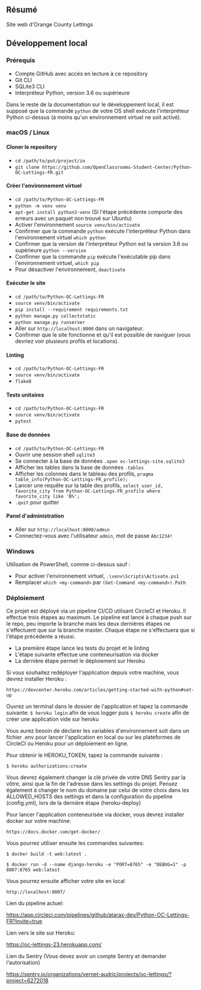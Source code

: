## Résumé

Site web d'Orange County Lettings

## Développement local

### Prérequis

- Compte GitHub avec accès en lecture à ce repository
- Git CLI
- SQLite3 CLI
- Interpréteur Python, version 3.6 ou supérieure

Dans le reste de la documentation sur le développement local, il est supposé que la commande `python` de votre OS shell exécute l'interpréteur Python ci-dessus (à moins qu'un environnement virtuel ne soit activé).

### macOS / Linux

#### Cloner le repository

- `cd /path/to/put/project/in`
- `git clone https://github.com/OpenClassrooms-Student-Center/Python-OC-Lettings-FR.git`

#### Créer l'environnement virtuel

- `cd /path/to/Python-OC-Lettings-FR`
- `python -m venv venv`
- `apt-get install python3-venv` (Si l'étape précédente comporte des erreurs avec un paquet non trouvé sur Ubuntu)
- Activer l'environnement `source venv/bin/activate`
- Confirmer que la commande `python` exécute l'interpréteur Python dans l'environnement virtuel
`which python`
- Confirmer que la version de l'interpréteur Python est la version 3.6 ou supérieure `python --version`
- Confirmer que la commande `pip` exécute l'exécutable pip dans l'environnement virtuel, `which pip`
- Pour désactiver l'environnement, `deactivate`

#### Exécuter le site

- `cd /path/to/Python-OC-Lettings-FR`
- `source venv/bin/activate`
- `pip install --requirement requirements.txt`
- `python manage.py collectstatic`
- `python manage.py runserver`
- Aller sur `http://localhost:8000` dans un navigateur.
- Confirmer que le site fonctionne et qu'il est possible de naviguer (vous devriez voir plusieurs profils et locations).

#### Linting

- `cd /path/to/Python-OC-Lettings-FR`
- `source venv/bin/activate`
- `flake8`

#### Tests unitaires

- `cd /path/to/Python-OC-Lettings-FR`
- `source venv/bin/activate`
- `pytest`

#### Base de données

- `cd /path/to/Python-OC-Lettings-FR`
- Ouvrir une session shell `sqlite3`
- Se connecter à la base de données `.open oc-lettings-site.sqlite3`
- Afficher les tables dans la base de données `.tables`
- Afficher les colonnes dans le tableau des profils, `pragma table_info(Python-OC-Lettings-FR_profile);`
- Lancer une requête sur la table des profils, `select user_id, favorite_city from
  Python-OC-Lettings-FR_profile where favorite_city like 'B%';`
- `.quit` pour quitter

#### Panel d'administration

- Aller sur `http://localhost:8000/admin`
- Connectez-vous avec l'utilisateur `admin`, mot de passe `Abc1234!`

### Windows

Utilisation de PowerShell, comme ci-dessus sauf :

- Pour activer l'environnement virtuel, `.\venv\Scripts\Activate.ps1` 
- Remplacer `which <my-command>` par `(Get-Command <my-command>).Path`

### Déploiement

Ce projet est déployé via un pipeline CI/CD utilisant CircleCI et Heroku. Il effectue trois étapes
au maximum.
Le pipeline est lancé à chaque push sur le repo, peu importe la branche mais les deux dernières
étapes ne s'effectuent que sur la branche master.
Chaque étape ne s'effectuera que si l'étape précédente a réussi.

- La première étape lance les tests du projet et le linting
- L'étape suivante effectue une conteneurisation via docker
- La dernière étape permet le déploiement sur Heroku 

Si vous souhaitez redéployer l'application depuis votre machine, vous devrez installer Heroku :

`https://devcenter.heroku.com/articles/getting-started-with-python#set-up`

Ouvrez un terminal dans le dossier de l'application et tapez la commande suivante:
`$ heroku login` afin de vous logger puis 
`$ heroku create` afin de créer une application vide sur heroku

Vous aurez besoin de déclarer les variables d'environnement soit dans un fichier .env pour lancer
l'application en local ou sur les plateformes de CircleCI ou Heroku pour un déploiement en ligne.

Pour obtenir le HEROKU_TOKEN, tapez la commande suivante :

`$ heroku authorizations:create`

Vous devrez également changer la clé privée de votre DNS Sentry par la vôtre, ainsi que la fin de
l'adresse dans les settings du projet. Pensez également à changer le nom du domaine par celui de 
votre choix dans les ALLOWED_HOSTS des settings et dans la configuration du pipeline (config.yml),
lors de la dernière étape (heroku-deploy)

Pour lancer l'application conteneurisée via docker, vous devrez installer docker sur votre machine:

`https://docs.docker.com/get-docker/`

Vous pourrez utiliser ensuite les commandes suivantes:

`$ docker build -t web:latest .`

`$ docker run -d --name django-heroku -e "PORT=8765" -e "DEBUG=1" -p 8007:8765 web:latest`

Vous pourrez ensuite afficher votre site en local 

`http://localhost:8007/`

Lien du pipeline actuel:

https://app.circleci.com/pipelines/github/atarax-dev/Python-OC-Lettings-FR?invite=true

Lien vers le site sur Heroku:

https://oc-lettings-23.herokuapp.com/

Lien du Sentry (Vous devez avoir un compte Sentry et demander l'autorisation)

https://sentry.io/organizations/vernet-audric/projects/oc-lettings/?project=6272018